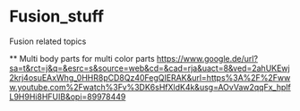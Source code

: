 # Fusion_stuff
Fusion related topics

** Multi body parts for multi color parts
https://www.google.de/url?sa=t&rct=j&q=&esrc=s&source=web&cd=&cad=rja&uact=8&ved=2ahUKEwj2krj4osuEAxWhg_0HHR8pCD8Qz40FegQIERAK&url=https%3A%2F%2Fwww.youtube.com%2Fwatch%3Fv%3DK6sHfXldK4k&usg=AOvVaw2qqFx_hplfL9H9Hi8HFUIB&opi=89978449
